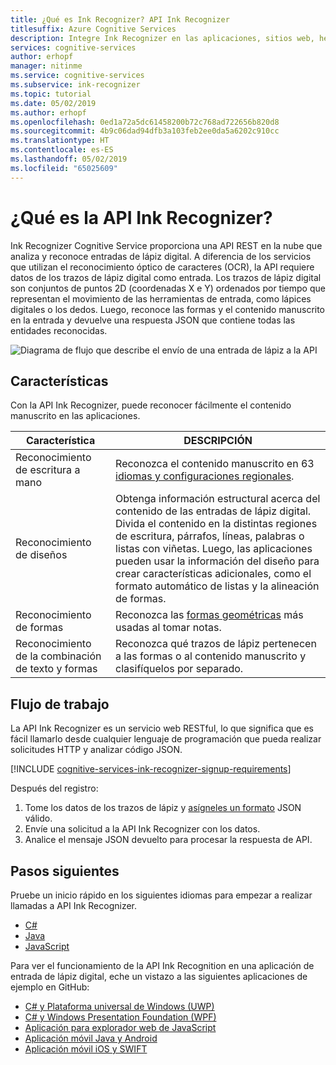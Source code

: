 ```yaml
---
title: ¿Qué es Ink Recognizer? API Ink Recognizer
titlesuffix: Azure Cognitive Services
description: Integre Ink Recognizer en las aplicaciones, sitios web, herramientas y otras soluciones para proporcionar...
services: cognitive-services
author: erhopf
manager: nitinme
ms.service: cognitive-services
ms.subservice: ink-recognizer
ms.topic: tutorial
ms.date: 05/02/2019
ms.author: erhopf
ms.openlocfilehash: 0ed1a72a5dc61458200b72c768ad722656b820d8
ms.sourcegitcommit: 4b9c06dad94dfb3a103feb2ee0da5a6202c910cc
ms.translationtype: HT
ms.contentlocale: es-ES
ms.lasthandoff: 05/02/2019
ms.locfileid: "65025609"
---
```

# <a name="what-is-the-ink-recognizer-api"></a>¿Qué es la API Ink Recognizer?


Ink Recognizer Cognitive Service proporciona una API REST en la nube que analiza y reconoce entradas de lápiz digital. A diferencia de los servicios que utilizan el reconocimiento óptico de caracteres (OCR), la API requiere datos de los trazos de lápiz digital como entrada. Los trazos de lápiz digital son conjuntos de puntos 2D (coordenadas X e Y) ordenados por tiempo que representan el movimiento de las herramientas de entrada, como lápices digitales o los dedos. Luego, reconoce las formas y el contenido manuscrito en la entrada y devuelve una respuesta JSON que contiene todas las entidades reconocidas.

![Diagrama de flujo que describe el envío de una entrada de lápiz a la API](media/ink-recognizer-pen-graph.png)

## <a name="features"></a>Características

Con la API Ink Recognizer, puede reconocer fácilmente el contenido manuscrito en las aplicaciones. 

|Característica  |DESCRIPCIÓN  |
|---------|---------|
| Reconocimiento de escritura a mano | Reconozca el contenido manuscrito en 63 [idiomas y configuraciones regionales](language-support.md). | 
| Reconocimiento de diseños | Obtenga información estructural acerca del contenido de las entradas de lápiz digital. Divida el contenido en la distintas regiones de escritura, párrafos, líneas, palabras o listas con viñetas. Luego, las aplicaciones pueden usar la información del diseño para crear características adicionales, como el formato automático de listas y la alineación de formas. |
| Reconocimiento de formas | Reconozca las [formas geométricas](concepts/send-ink-data.md#shapes-recognized-by-the-ink-recognizer-api) más usadas al tomar notas. |
| Reconocimiento de la combinación de texto y formas | Reconozca qué trazos de lápiz pertenecen a las formas o al contenido manuscrito y clasifíquelos por separado.|

## <a name="workflow"></a>Flujo de trabajo

La API Ink Recognizer es un servicio web RESTful, lo que significa que es fácil llamarlo desde cualquier lenguaje de programación que pueda realizar solicitudes HTTP y analizar código JSON.

[!INCLUDE [cognitive-services-ink-recognizer-signup-requirements](../../../includes/cognitive-services-ink-recognizer-signup-requirements.md)]

Después del registro:

1. Tome los datos de los trazos de lápiz y [asígneles un formato](concepts/send-ink-data.md#sending-ink-data) JSON válido.
1. Envíe una solicitud a la API Ink Recognizer con los datos.
1. Analice el mensaje JSON devuelto para procesar la respuesta de API.

## <a name="next-steps"></a>Pasos siguientes

Pruebe un inicio rápido en los siguientes idiomas para empezar a realizar llamadas a API Ink Recognizer.
* [C#](quickstarts/csharp.md)
* [Java](quickstarts/java.md)
* [JavaScript](quickstarts/csharp.md)

Para ver el funcionamiento de la API Ink Recognition en una aplicación de entrada de lápiz digital, eche un vistazo a las siguientes aplicaciones de ejemplo en GitHub:
* [C# y Plataforma universal de Windows (UWP)](https://go.microsoft.com/fwlink/?linkid=2089803)  
* [C# y Windows Presentation Foundation (WPF)](https://go.microsoft.com/fwlink/?linkid=2089804)
* [Aplicación para explorador web de JavaScript](https://go.microsoft.com/fwlink/?linkid=2089908)       
* [Aplicación móvil Java y Android](https://go.microsoft.com/fwlink/?linkid=2089906)
* [Aplicación móvil iOS y SWIFT](https://go.microsoft.com/fwlink/?linkid=2089805)
